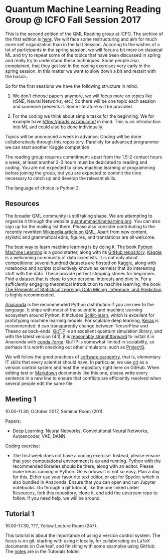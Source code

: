 Quantum Machine Learning Reading Group @ ICFO Fall Session 2017
=============================================

This is the second edition of the QML Reading group at ICFO. The archive of the first edition is [here](https://github.com/peterwittek/qml-rg/tree/master/Archiv_Session_Spring_2017). We will face some restructuring and aim for much
more self organization than in the last Session. Accoring to the wishes of a lot of participants in the spring
session, we will focus a bit more on classical ML and try to repeat some of the topics that have been discussed
in spring and really try to understand these techniques. Some people also complained, that they got lost in the
coding exercises very early in the spring session. In this matter we want to slow down a bit and
restart with the basics.

So for the first sessions we have the following structure in mind.

1. We don't choose papers anymore, we will focus more on topics like (tSNE, Neural Networks, etc.)
   So there will be one topic each session and someone presents it. Some literature will be provided.

2. For the coding we think about simple tasks for the beginning. We for example have
https://grads.yazabi.com/ in mind. This is an introduction into ML and could also be done individually.


Topics will be announced a week in advance.
Coding will be done collaboratively through this repository.
Parallely for advanced programmer we can start another Kaggle competition.

The reading group requires commitment: apart from the 1.5-2 contact hours a week, at least another 2-3 hours must be dedicated to reading and coding.
You are not expected to know machine learning or programming before joining the group, but you are expected to commit the time necessary to catch up and develop the relevant skills.

The language of choice is Python 3.

Resources
---------
The broader QML community is still taking shape.
We are attempting to organize it through the website [quantummachinelearning.org](http://quantummachinelearning.org/). You can also sign up for the mailing list there.
Please also consider contributing to the recently rewritten [Wikipedia article on QML](https://en.wikipedia.org/wiki/Quantum_machine_learning).
Apart from new content, stylistic and grammatical edits, figures, and translations are all welcome.

The best way to learn machine learning is by doing it.
The book [Python Machine Learning](https://www.packtpub.com/big-data-and-business-intelligence/python-machine-learning) is a good starter, along with its [GitHub repository](https://github.com/rasbt/python-machine-learning-book).
[Kaggle](http://kaggle.com/) is a welcoming community of data scientists.
It is not only about competitions: several hundred datasets are hosted on Kaggle, along with notebooks and scripts (collectively known as kernels) that do interesting stuff with the data.
These provide perfect stepping stones for beginners.
Find a dataset that is close to your personal interests and dive in.
For a sufficiently engaging theoretical introduction to machine learning, the book [The Elements of Statistical Learning: Data Mining, Inference, and Prediction](https://statweb.stanford.edu/~tibs/ElemStatLearn/) is highly recommended.

[Anaconda](https://www.continuum.io/downloads) is the recommended Python distribution if you are new to the language.
It ships with most of the scientific and machine learning ecosystem around Python.
It includes [Scikit-learn](http://scikit-learn.org/), which is excellent for prototyping machine learning models.
For scalable deep learning, [Keras](https://keras.io/) is recommended: it can transparently change between TensorFlow and Theano as back-ends.
[QuTiP](http://qutip.org/) is an excellent quantum simulation library, and with the latest version (4.1), it is [reasonably straightforward](http://qutip.org/docs/4.1/installation.html#platform-independent-installation) to install it in Anaconda with [conda-forge](https://conda-forge.github.io/).
QuTiP is somewhat limited in scalability, so perhaps it is worth checking out other simulators, such as [ProjectQ](http://projectq.ch/).

We will follow the good practices of [software carpentry](http://software-carpentry.org/), that is, elementary IT skills that every scientist should have.
In particular, we use [git](https://rogerdudler.github.io/git-guide/) as a version control system and host the repository right here on GitHub.
When editing text or [Markdown](https://guides.github.com/features/mastering-markdown/) documents like this one, please write every sentence in a new line to ensure that conflicts are efficiently resolved when several people edit the same file.

Meeting 1
---------
10.00-11.30, October 2017, Seminar Room (201).

Papers:

- Deep Learning: Neural Networks, Convolutional Neural Networks, Autoencoder, VAE, DANN

Coding exercise:

- The first week does not have a coding exercise.
Instead, please ensure that your computational environment is up and running.
Python with the recommended libraries should be there, along with an editor.
Please make keras running in Python. On windows it is not so easy. Plan a day for this.
Either use your favourite text editor, or opt for Spyder, which is also bundled in Anaconda.
Ensure that you can open and run Jupyter notebooks.
Go through a git tutorial, like the one linked under Resources, fork this repository, clone it, and add the upstream repo to follow.
If you need help, we will be around.

Tutorial 1
----------
16.00-17.30, ???, Yellow Lecture Room (247).

This tutorial is about the importance of using a version control system. The focus is on git, starting with using it locally, for collaborating on LaTeX documents on Overleaf, and finishing with some examples using GitHub. The [notes](Tutorials/Git.md) are in the Tutorials folder.
